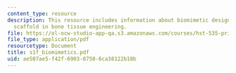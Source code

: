 ```yaml
---
content_type: resource
description: This resource includes information about biomimetic design of scaffold,
  scaffold in bone tissue engineering.
file: https://ol-ocw-studio-app-qa.s3.amazonaws.com/courses/hst-535-principles-and-practice-of-tissue-engineering-fall-2004/ae507ae5f42f690387506ca38122b18b_s1f_biomimetics.pdf
file_type: application/pdf
resourcetype: Document
title: s1f_biomimetics.pdf
uid: ae507ae5-f42f-6903-8750-6ca38122b18b
---
```

